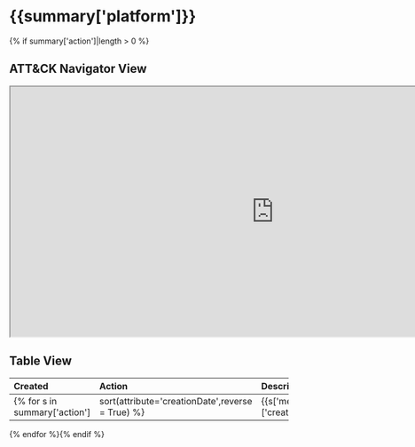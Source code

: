 # {{summary['platform']}}
{% if summary['action']|length > 0 %}
## ATT&CK Navigator View

<iframe src="https://mitre-attack.github.io/attack-navigator/enterprise/#layerURL=https%3A%2F%2Fraw.githubusercontent.com%2FAzure%2FCloud-Katana%2Fmain%2Fdocs%2Fsimulate%2F{{summary['platform']|lower}}%2F{{summary['platform']|lower}}.json&tabs=false&selecting_techniques=false" width="950" height="450"></iframe>

## Table View

|Created|Action|Description|Author|
| :---| :---| :---| :---|
{% for s in summary['action']|sort(attribute='creationDate',reverse = True) %}|{{s['metadata']['creationDate']}} |[{{s['name']}}](https://cloud-katana.com/notebooks/{{summary['platform']|lower}}/{{s['location']}}/{{s['title']}}.html) |{{s['metadata']['description']|trim}} |{% for contributor in s['metadata']['contributors'] %}{{contributor}}{% if not loop.last %}, {% endif %}{% endfor %} |
{% endfor %}{% endif %}
